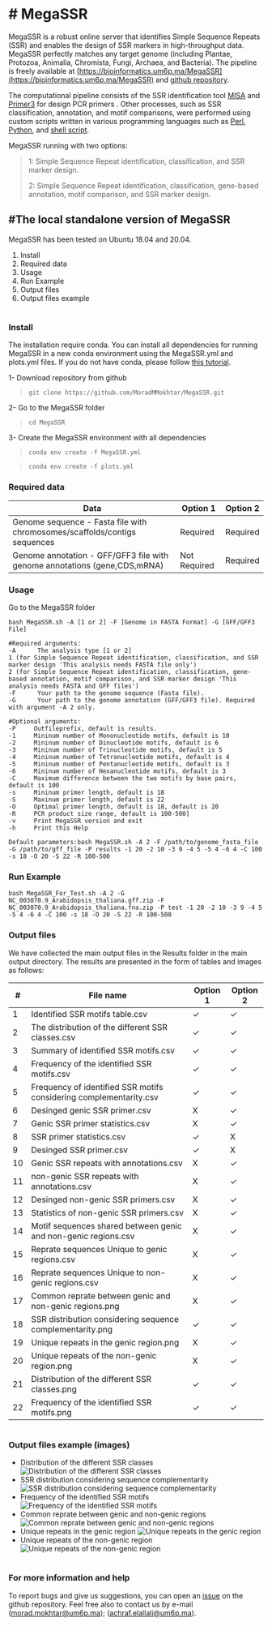﻿

# # MegaSSR

MegaSSR is a robust online server that identifies Simple Sequence Repeats (SSR) and enables the design of SSR markers in high-throughput data. MegaSSR perfectly matches any target genome (including Plantae, Protozoa, Animalia, Chromista, Fungi, Archaea, and Bacteria). The pipeline is freely available at [https://bioinformatics.um6p.ma/MegaSSR](https://bioinformatics.um6p.ma/MegaSSR) and [github repository](https://github.com/MoradMMokhtar/MegaSSR). 

The computational pipeline consists of the SSR identification tool [MISA](https://academic.oup.com/bioinformatics/article/33/16/2583/3111841) and [Primer3](https://academic.oup.com/nar/article/40/15/e115/1223759) for design PCR primers . Other processes, such as SSR classification, annotation, and motif comparisons, were performed using custom scripts written in various programming languages such as [Perl](https://www.perl.org/), [Python](https://www.python.org/), and [shell script](https://www.shellscript.sh/).

MegaSSR running with two options:

> 1: Simple Sequence Repeat identification, classification, and SSR marker design.
> 
> 2: Simple Sequence Repeat identification, classification, gene-based annotation, motif comparison, and SSR marker design.
> 
## #The local standalone version of MegaSSR
MegaSSR has been tested on Ubuntu 18.04 and 20.04.

 1. Install
 2. Required data
 3. Usage
 4. Run Example
 5. Output files
 6. Output files example
#
### **Install**
The installation require conda. You can install all dependencies for running MegaSSR in a new conda environment using the MegaSSR.yml and plots.yml files. If you do not have conda, please follow [this tutorial](https://docs.conda.io/projects/conda/en/latest/user-guide/install/linux.html).

1- Download repository from github 
>`git clone https://github.com/MoradMMokhtar/MegaSSR.git` 

2- Go to the MegaSSR folder 
>`cd MegaSSR ` 

3- Create the MegaSSR environment with all dependencies   
>`conda env create -f MegaSSR.yml`

>`conda env create -f plots.yml`

### Required data

|Data|Option 1|Option 2|
|--|--|--|
| Genome sequence - Fasta file with chromosomes/scaffolds/contigs sequences | Required |Required  |
| Genome annotation - GFF/GFF3 file with genome annotations (gene,CDS,mRNA) | Not Required |Required  |


###  Usage
Go to the MegaSSR folder


    
    bash MegaSSR.sh -A [1 or 2] -F [Genome in FASTA Format] -G [GFF/GFF3 File]
    
    #Required arguments:
	-A		The analysis type [1 or 2] 
	1 (for Simple Sequence Repeat identification, classification, and SSR marker design 'This analysis needs FASTA file only') 
	2 (for Simple Sequence Repeat identification, classification, gene-based annotation, motif comparison, and SSR marker design 'This analysis needs FASTA and GFF files') 	       
	-F		Your path to the genome sequence (Fasta file). 
	-G		Your path to the genome annotation (GFF/GFF3 file). Required with argument -A 2 only.
	
    #Optional arguments:
	-P     Outfileprefix, default is results.
	-1     Mininum number of Mononucleotide motifs, default is 10
	-2     Mininum number of Dinucleotide motifs, default is 6
	-3     Mininum number of Trinucleotide motifs, default is 5
	-4     Mininum number of Tetranucleotide motifs, default is 4
	-5     Mininum number of Pentanucleotide motifs, default is 3
	-6     Mininum number of Hexanucleotide motifs, default is 3
	-C     Maximum difference between the two motifs by base pairs, default is 100
	-s     Mininum primer length, default is 18
	-S     Maxinum primer length, default is 22
	-O     Optimal primer length, default is 18, default is 20
	-R     PCR product size range, default is 100-500]
	-v     Print MegaSSR version and exit
	-h     Print this Help
    
    Default parameters:bash MegaSSR.sh -A 2 -F /path/to/genome_fasta_file  -G /path/to/gff_file -P results -1 20 -2 10 -3 9 -4 5 -5 4 -6 4 -C 100 -s 18 -O 20 -S 22 -R 100-500
 


### Run Example

    bash MegaSSR_For_Test.sh -A 2 -G NC_003070.9_Arabidopsis_thaliana.gff.zip -F NC_003070.9_Arabidopsis_thaliana.fna.zip -P test -1 20 -2 10 -3 9 -4 5 -5 4 -6 4 -C 100 -s 18 -O 20 -S 22 -R 100-500

### Output files
We have collected the main output files in the Results folder in the main output directory. The results are presented in the form of tables and images as follows:

| # |File name  |Option 1  |Option 2  |
|--|--|--|--|
|1  |Identified SSR motifs table.csv  |&#10003;  |&#10003;  |
|2  | The distribution of the different SSR classes.csv |&#10003;  |&#10003;  |
| 3 | Summary of identified SSR motifs.csv |&#10003;  |&#10003;  |
| 4 | Frequency of the identified SSR motifs.csv |&#10003;  |&#10003;  |
| 5 |Frequency of identified SSR motifs considering complementarity.csv  |&#10003;  |&#10003;  |
| 6 |Desinged genic SSR primer.csv  | &#88;  |&#10003;  |
| 7 | Genic SSR primer statistics.csv |&#88;   |&#10003;  |
| 8 | SSR primer statistics.csv |&#10003;   |&#88;   |
| 9 | Desinged SSR primer.csv |&#10003;   |&#88;   |
| 10 |Genic SSR repeats with annotations.csv  |&#88;   |&#10003;  |
| 11 | non-genic SSR repeats with annotations.csv |&#88;   |&#10003;  |
| 12 |Desinged non-genic SSR primers.csv  |&#88;   |&#10003;  |
| 13 |Statistics of non-genic SSR primers.csv  | &#88;  |&#10003;  |
| 14 | Motif sequences shared between genic and non-genic regions.csv |&#88;   |&#10003;  |
| 15 |Reprate sequences Unique to genic regions.csv  |&#88;   |&#10003;  |
| 16 | Reprate sequences Unique to non-genic regions.csv |&#88;   |&#10003;  |
| 17 |Common reprate between genic and non-genic regions.png  |&#88;   |&#10003;  |
| 18 | SSR distribution considering sequence complementarity.png |&#10003;  |&#10003;  |
| 19 | Unique repeats in the genic region.png |&#88;   |&#10003;  |
| 20 |Unique repeats of the non-genic region.png  |&#88;   |&#10003;  |
| 21 | Distribution of the different SSR classes.png |&#10003;  |&#10003;  |
| 22 | Frequency of the identified SSR motifs.png |&#10003;  |&#10003;  |

 #
 ### Output files example (images)
 
 - Distribution of the different SSR classes
 ![Distribution of the different SSR classes](https://bioinformatics.um6p.ma/MegaSSR/images/Distribution_of_various_SSR_classes.png)
 - SSR distribution considering sequence complementarity
![SSR distribution considering sequence complementarity](https://bioinformatics.um6p.ma/MegaSSR/images/SSR_distribution_considering_sequence_complementary.png)
 - Frequency of the identified SSR motifs
![Frequency of the identified SSR motifs](https://bioinformatics.um6p.ma/MegaSSR/images/Frequency_of_identified_SSR_motifs.png)
 - Common reprate between genic and non-genic regions
![Common reprate between genic and non-genic regions](https://bioinformatics.um6p.ma/MegaSSR/images/Shared_reprats_between_genic_and_non-genic_regions.png)
 - Unique repeats in the genic region
![Unique repeats in the genic region](https://bioinformatics.um6p.ma/MegaSSR/images/Unique_repeats_of_the_genic_region.png)
 - Unique repeats of the non-genic region
![Unique repeats of the non-genic region](https://bioinformatics.um6p.ma/MegaSSR/images/Unique_repeats_of_the_non-genic_region.png)
#
### For more information and help
To report bugs and give us suggestions, you can open an [issue](https://github.com/MoradMMokhtar/MegaSSR) on the github repository. Feel free also to contact us by e-mail ([morad.mokhtar@um6p.ma](morad.mokhtar@um6p.ma)); ([achraf.elallali@um6p.ma](achraf.elallali@um6p.ma)).
